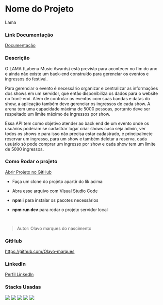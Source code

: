 # Nome do Projeto

Lama

### Link Documentação

[Documentação](https://documenter.getpostman.com/view/21555844/2s83tGoWvU)

### Descrição

O LAMA (Labenu Music Awards) está previsto para acontecer no fim do ano e ainda não existe um back-end construído para gerenciar os eventos e ingressos do festival.

Para gerenciar o evento é necessário organizar e centralizar as informações dos shows em um servidor, que então disponibiliza os dados para o website no front-end. Além de controlar os eventos com suas bandas e datas do show, a aplicação também deve gerenciar os ingressos de cada show. A arena tem uma capacidade máxima de 5000 pessoas, portanto deve ser respeitado um limite máximo de ingressos por show.

Essa API tem como objetivo atender ao back end de um evento onde os usuários poderam se cadastrar logar criar shows caso seja admin, ver todos os shows e para isso não precisa estar cadastrado, e principalmete reservar um ingresso, para um show e também deletar a reserva, cada usuário só pode comprar um ingresso por show e cada show tem um limite de 5000 ingressos.

### Como Rodar o projeto

[Abrir Projeto no GitHub](https://github.com/future4code/alves-Olavo-Nascimento/pull/75)

- Faça um clone do projeto apartir do lik acima

- Abra esse arquivo com Visual Studio Code

- **npm i** para instalar os pacotes necessários

- **npm run dev** para rodar o projeto servidor local

</br>

>Autor: Olavo marques do nascimento

### GitHub

<https://github.com/Olavo-marques>

### LinkedIn

[Perfil LinkedIn](https://www.linkedin.com/in/olavo-marques-6421ab123)

### Stacks Usadas
<div>
 <img src="https://img.icons8.com/color/50/visual-studio-code-2019.png">
 <img src="https://img.icons8.com/color/50/typescript.png">
 <img src="https://img.icons8.com/fluency/50/node-js.png">
 <img src="https://img.icons8.com/fluency/50/my-sql.png">
 <img src="https://img.icons8.com/ios-filled/50/github.png">
</div>
